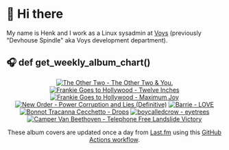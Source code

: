 # 👋 Hi there

My name is Henk and I work as a Linux sysadmin at <a href="https://www.voys.co/about/">Voys</a> (previously "Devhouse Spindle" aka Voys development department).

## 🎧 def get_weekly_album_chart()
<!-- lastfm -->
<p align="center"><a href="https://www.last.fm/music/The+Other+Two/The+Other+Two+&+You."><img src="https://lastfm.freetls.fastly.net/i/u/64s/e886d21f2b2331c88a937bc19c301815.jpg" title="The Other Two - The Other Two & You."></a> <a href="https://www.last.fm/music/Frankie+Goes+to+Hollywood/Twelve+Inches"><img src="https://lastfm.freetls.fastly.net/i/u/64s/c4b13acfd721b5766667daf450d29e68.png" title="Frankie Goes to Hollywood - Twelve Inches"></a> <a href="https://www.last.fm/music/Frankie+Goes+to+Hollywood/Maximum+Joy"><img src="https://lastfm.freetls.fastly.net/i/u/64s/3962fd133d604208b9bbb533e69dbc21.jpg" title="Frankie Goes to Hollywood - Maximum Joy"></a> <a href="https://www.last.fm/music/New+Order/Power+Corruption+and+Lies+(Definitive)"><img src="https://lastfm.freetls.fastly.net/i/u/64s/fd396c2fd2a229a7203ece2e97cdb7f3.jpg" title="New Order - Power Corruption and Lies (Definitive)"></a> <a href="https://www.last.fm/music/Barrie/LOVE"><img src="https://lastfm.freetls.fastly.net/i/u/64s/5eba56f1c37fee6ea0ba3b33eb3e7916.jpg" title="Barrie - LOVE"></a> <a href="https://www.last.fm/music/Bonnot+Tracanna+Cecchetto/Drops"><img src="https://lastfm.freetls.fastly.net/i/u/64s/2c3250d708d94636baa3672d46c06db3.jpg" title="Bonnot Tracanna Cecchetto - Drops"></a> <a href="https://www.last.fm/music/boycalledcrow/eyetrees"><img src="https://lastfm.freetls.fastly.net/i/u/64s/7c41d32d1940a30d0f7cecede92df78d.jpg" title="boycalledcrow - eyetrees"></a> <a href="https://www.last.fm/music/Camper+Van+Beethoven/Telephone+Free+Landslide+Victory"><img src="https://lastfm.freetls.fastly.net/i/u/64s/472e9c172b1e4c5abf52df475cf91335.jpg" title="Camper Van Beethoven - Telephone Free Landslide Victory"></a> </p>

<p align="center">These album covers are updated once a day from <a href="https://www.last.fm/user/hbokh">Last.fm</a> using this <a href="https://github.com/marketplace/actions/lastfm-to-markdown">GitHub Actions workflow</a>.</p>
